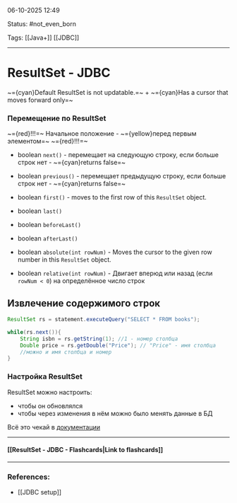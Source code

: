 
06-10-2025 12:49

Status: #not_even_born 

Tags: [[Java+]] [[JDBC]]

---
# ResultSet - JDBC


~={cyan}Default ResultSet is not updatable.=~
+
~={cyan}Has a cursor that moves forward only=~

### Перемещение по ResultSet

~={red}!!!=~ Начальное положение - ~={yellow}перед первым элементом=~ ~={red}!!!=~

- boolean `next()` - перемещает на следующую строку, если больше строк нет - ~={cyan}returns false=~
- boolean `previous()` - перемещает предыдущую строку, если больше строк нет - ~={cyan}returns false=~
- boolean `first()` - moves to the first row of this `ResultSet` object.
- boolean `last()`
- boolean `beforeLast()`
- boolean `afterLast()`

- boolean `absolute(int rowNum)` - Moves the cursor to the given row number in this `ResultSet` object.
- boolean `relative(int rowNum)` - Двигает вперюд или назад (если `rowNum < 0`) на определённое число строк

## Извлечение содержимого строк

```java
ResultSet rs = statement.executeQuery("SELECT * FROM books");

while(rs.next()){
	String isbn = rs.getString(1); //1 - номер столбца
	Double price = rs.getDouble("Price"); // "Price" - имя столбца
	//можно и имя столбца и номер
}
```

### Настройка ResultSet

ResultSet можно настроить:
- чтобы он обновлялся
- чтобы через изменения в нём можно было менять данные в БД


Всё это чекай в [документации]()

----
#### [[ResultSet - JDBC - Flashcards|Link to flashcards]]



---
### References:

- [[JDBC setup]]